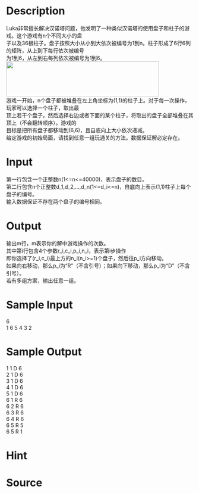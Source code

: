 
# Description

<div class="content"><div>Luka非常擅长解决汉诺塔问题，他发明了一种类似汉诺塔的使用盘子和柱子的游戏。这个游戏有n个不同大小的盘</div>
<div>子以及36根柱子。盘子按照大小从小到大依次被编号为1到n。柱子形成了6行6列的矩阵，从上到下每行依次被编号</div>
<div>为1到6，从左到右每列依次被编号为1到6。</div>
<div><img src="source/bzoj/4790/img/aHR0cHM6Ly9seWRzeS5jb20vSnVkZ2VPbmxpbmUvdXBsb2FkLzIwMTcwNC9waWMoMSkuanBn.jpg" width="411" height="94" alt=""/></div>
<div>游戏一开始，n个盘子都被堆叠在左上角坐标为(1,1)的柱子上。对于每一次操作，玩家可以选择一个柱子，取出最</div>
<div>顶上若干个盘子，然后选择右边或者下面的某个柱子，将取出的盘子全部堆叠在其顶上（不会翻转顺序）。游戏的</div>
<div>目标是把所有盘子都移动到(6,6)，且自底向上大小依次递减。</div>
<div>给定游戏的初始局面，请找到任意一组玩通关的方法。数据保证解必定存在。</div>
<div></div></div>

# Input

<div class="content"><div>第一行包含一个正整数n(1&lt;=n&lt;=40000)，表示盘子的数目。</div>
<div>第二行包含n个正整数d_1,d_2,...,d_n(1&lt;=d_i&lt;=n)，自底向上表示(1,1)柱子上每个盘子的编号。</div>
<div>输入数据保证不存在两个盘子的编号相同。</div>
<div></div></div>

# Output

<div class="content"><div>输出m行，m表示你的解中游戏操作的次数。</div>
<div>其中第i行包含4个参数r_i,c_i,p_i,n_i，表示第i步操作</div>
<div>即你选择了(r_i,c_i)最上方的n_i(n_i&gt;=1)个盘子，然后往p_i方向移动。</div>
<div>如果向右移动，那么p_i为“R”（不含引号）；如果向下移动，那么p_i为“D”（不含引号）。</div>
<div>若有多组方案，输出任意一组。</div>
<div></div></div>

# Sample Input

<div class="content"><span class="sampledata">6<br/>
1 6 5 4 3 2</span></div>

# Sample Output

<div class="content"><span class="sampledata">1 1 D 6<br/>
2 1 D 6<br/>
3 1 D 6<br/>
4 1 D 6<br/>
5 1 D 6<br/>
6 1 R 6<br/>
6 2 R 6<br/>
6 3 R 6<br/>
6 4 R 6<br/>
6 5 R 5<br/>
6 5 R 1</span></div>

# Hint

<div class="content"><p></p></div>

# Source

<div class="content"><p><a href="problemset.php?search="></a></p></div>


